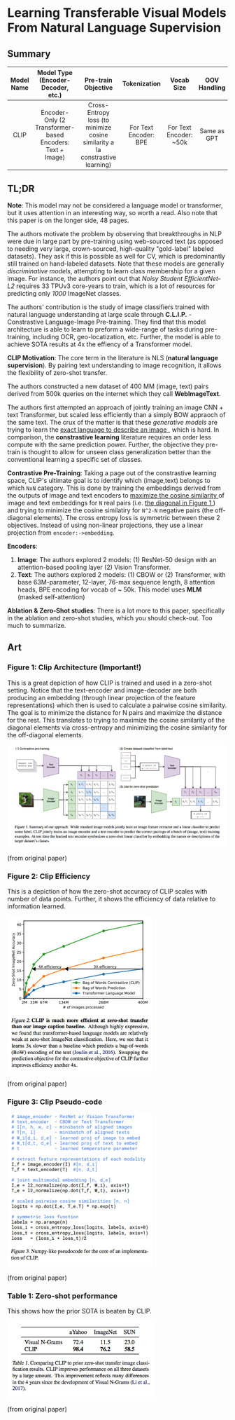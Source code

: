 # Learning Transferable Visual Models From Natural Language Supervision

## Summary

| Model Name| Model Type (Encoder-Decoder, etc.)   | Pre-train Objective |  Tokenization  | Vocab Size | OOV Handling | Embeddings | Attention | Activations | Parameters | Training| Pre-Train Data | Batch Size |
|   :----: |   :----:   |     :----:   |    :----:   |  :----:   |  :----: |   :----:  |    :----: |    :----:   |    :----:   |:----:   |:----:  |:----:   |
| CLIP | Encoder-Only (2 Transformer-based Encoders: Text + Image) | Cross-Entropy loss (to minimize cosine similarity a la constrastive learning) | For Text Encoder: BPE | For Text Encoder: ~50k | Same as GPT | Multi-modal embeddings combining text,image features | Used in both text and image encoders differently | linear projections to embedding | In base Text Encoder, 63M| Adam optimizer with weight decay, Cosine scheduler,learnable temperature | WebImageText dataset, 400MM (text,image) pairs | 32k |


## TL;DR

**Note**: This model may not be considered a language model or transformer, but it uses attention in an interesting way, so worth a read. Also note that this paper is on the longer side, 48 pages. 

The authors motivate the problem by observing that breakthroughs in NLP were due in large part by pre-training using web-sourced text (as opposed to needing very large, crown-sourced, high-quality "gold-label" labeled datasets). They ask if this is possible as well for CV, which is predominantly still trained on hand-labeled datasets. Note that these models are generally *discriminative models*, attempting to learn class membership for a given image. For instance, the authors point out that *Noisy Student EfficientNet-L2* requires 33 TPUv3 core-years to train, which is a lot of resources for predicting only *1000* ImageNet classes.

The authors' contribution is the study of image classifiers trained with natural language understanding at large scale through **C.L.I.P.** - Constrastive Language-Image Pre-training. They find that this model architecture is able to learn to preform a wide-range of tasks during pre-training, including OCR, geo-locatization, etc. Further, the model is able to achieve SOTA results at 4x the effiency of a Transformer model.


**CLIP Motivation**: The core term in the literature is NLS (**natural language supervision**). By pairing text understanding to image recognition, it allows the flexibility of zero-shot transfer.

The authors constructed a new dataset of 400 MM (image, text) pairs derived from 500k queries on the internet which they call **WebImageText**.

The authors first attempted an approach of jointly training an image CNN + text Transformer, but scaled less efficiently than a simply BOW appraoch of the same text. The crux of the matter is that these *generative models* are trying to learn the <ins>exact language to describe an image </ins>, which is hard. In comparison, the **constrastive learning** literature requires an order less compute with the same prediction power. Further, the objective they pre-train is thought to allow for unseen class generalization better than the conventional learning a specific set of classes.

**Contrastive Pre-Training**: Taking a page out of the constrastive learning space, CLIP's ultimate goal is to identify which (image,text) belongs to which ```NxN``` category. This is done by training the embeddings derived from the outputs of image and text encoders to <ins> maximize the cosine similarity </ins> of image and text embeddings for ```N``` real pairs (i.e. <ins> the diagonal in Figure 1 </ins>) and trying to minimize the cosine similatiry for ```N^2-N``` negative pairs (the off-diagonal elements). The cross entropy loss is symmetric between these 2 objectives. Instead of using non-linear projections, they use a linear projection from ```encoder:->embedding```. 

**Encoders**: 

1. **Image**: The authors explored 2 models: (1) ResNet-50 design with an attention-based pooling layer (2) Vision Transformer. 
2. **Text**: The authors explored 2 models: (1) CBOW or (2) Transformer, with base 63M-parameter, 12-layer, 76-max sequence length, 8 attention heads, BPE encoding for vocab of ~ 50k. This model uses **MLM** (masked self-attention)

**Ablation & Zero-Shot studies**: There is a lot more to this paper, specifically in the ablation and zero-shot studies, which you should check-out. Too much to summarize.


## Art


### Figure 1: Clip Architecture (Important!)
This is a great depiction of how CLIP is trained and used in a zero-shot setting. Notice that the text-encoder and image-decoder are both producing an embedding (through linear projection of the feature representations) which then is used to calculate a pairwise cosine similarity. The goal is to minimize the distance for N pairs and maximize the distance for the rest. This translates to trying to maximize the cosine similarity of the diagonal elements via cross-entropy and minimizing the cosine similarity for the off-diagonal elements.

![figure 1](../assets/clip_fig1.png)

(from original paper)

### Figure 2: Clip Efficiency
This is a depiction of how the zero-shot accuracy of CLIP scales with number of data points. Further, it shows the efficiency of data relative to information learned.

![figure 2](../assets/clip_fig2.png)

(from original paper)

### Figure 3: Clip Pseudo-code

![figure 3](../assets/clip_fig3.png)

(from original paper)

### Table 1: Zero-shot performance

This shows how the prior SOTA is beaten by CLIP.

![table 1](../assets/clip_table1.png)

(from original paper)
